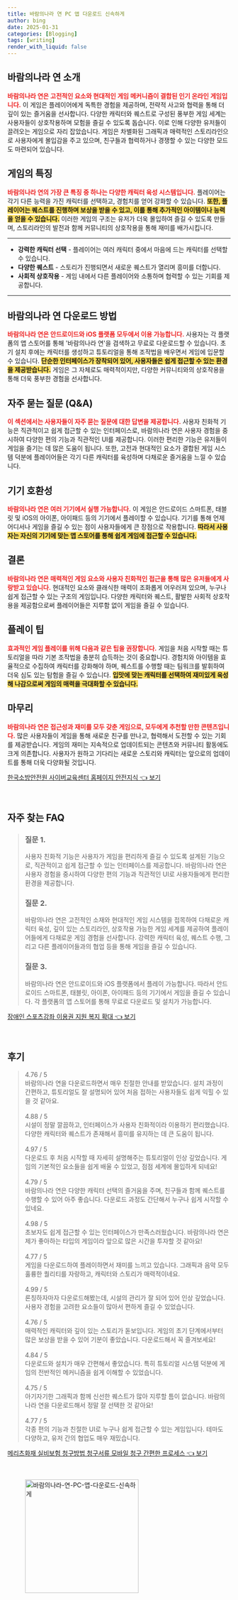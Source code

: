 ```yaml
---
title: 바람의나라 연 PC 앱 다운로드 신속하게
author: bing
date: 2025-01-31
categories: [Blogging]
tags: [writing]
render_with_liquid: false
---
```



<h2 id='게임 소개'>바람의나라 연 소개</h2>

<p><b><span style="color: #ee2323;">바람의나라 연은 고전적인 요소와 현대적인 게임 메커니즘이 결합된 인기 온라인 게임입니다.</span></b> 이 게임은 플레이어에게 독특한 경험을 제공하며, 전략적 사고와 협력을 통해 더 깊이 있는 즐거움을 선사합니다. 다양한 캐릭터와 퀘스트로 구성된 풍부한 게임 세계는 사용자들이 상호작용하며 모험을 즐길 수 있도록 돕습니다. 이로 인해 다양한 유저들이 끌려오는 게임으로 자리 잡았습니다. 게임은 차별화된 그래픽과 매력적인 스토리라인으로 사용자에게 몰입감을 주고 있으며, 친구들과 협력하거나 경쟁할 수 있는 다양한 모드도 마련되어 있습니다.</p>

<h2 id='게임 특징'>게임의 특징</h2>

<p><b><span style="color: #ee2323;">바람의나라 연의 가장 큰 특징 중 하나는 다양한 캐릭터 육성 시스템입니다.</span></b> 플레이어는 각기 다른 능력을 가진 캐릭터를 선택하고, 경험치를 얻어 강화할 수 있습니다. <b><span style="background-color: #ffe066;">또한, 플레이어는 퀘스트를 진행하며 보상을 받을 수 있고, 이를 통해 추가적인 아이템이나 능력을 얻을 수 있습니다.</span></b> 이러한 게임의 구조는 유저가 더욱 몰입하여 즐길 수 있도록 만들며, 스토리라인의 발전과 함께 커뮤니티의 상호작용을 통해 재미를 배가시킵니다.</p>

<hr />

<ul>
    <li><b>강력한 캐릭터 선택</b> - 플레이어는 여러 캐릭터 중에서 마음에 드는 캐릭터를 선택할 수 있습니다.</li>
    <li><b>다양한 퀘스트</b> - 스토리가 진행되면서 새로운 퀘스트가 열리며 흥미를 더합니다.</li>
    <li><b>사회적 상호작용</b> - 게임 내에서 다른 플레이어와 소통하며 협력할 수 있는 기회를 제공합니다.</li>
</ul>

<hr />

<h2 id='다운로드 방법'>바람의나라 연 다운로드 방법</h2>

<p><b><span style="color: #ee2323;">바람의나라 연은 안드로이드와 iOS 플랫폼 모두에서 이용 가능합니다.</span></b> 사용자는 각 플랫폼의 앱 스토어를 통해 '바람의나라 연'을 검색하고 무료로 다운로드할 수 있습니다. 초기 설치 후에는 캐릭터를 생성하고 튜토리얼을 통해 조작법을 배우면서 게임에 입문할 수 있습니다. <b><span style="background-color: #ffe066;">단순한 인터페이스가 장착되어 있어, 사용자들은 쉽게 접근할 수 있는 환경을 제공받습니다.</span></b> 게임은 그 자체로도 매력적이지만, 다양한 커뮤니티와의 상호작용을 통해 더욱 풍부한 경험을 선사합니다.</p>

<h2 id='자주 묻는 질문'>자주 묻는 질문 (Q&A)</h2>

<p><b><span style="color: #ee2323;">이 섹션에서는 사용자들이 자주 묻는 질문에 대한 답변을 제공합니다.</span></b> 사용자 친화적 기능은 직관적이고 쉽게 접근할 수 있는 인터페이스로, 바람의나라 연은 사용자 경험을 중시하여 다양한 편의 기능과 직관적인 UI를 제공합니다. 이러한 편리한 기능은 유저들이 게임을 즐기는 데 많은 도움이 됩니다. 또한, 고전과 현대적인 요소가 결합된 게임 시스템 덕분에 플레이어들은 각기 다른 캐릭터를 육성하며 다채로운 즐거움을 느낄 수 있습니다.</p>

<h2 id='기기 호환성'>기기 호환성</h2>

<p><b><span style="color: #ee2323;">바람의나라 연은 여러 기기에서 실행 가능합니다.</span></b> 이 게임은 안드로이드 스마트폰, 태블릿 및 iOS의 아이폰, 아이패드 등의 기기에서 플레이할 수 있습니다. 기기를 통해 언제 어디서나 게임을 즐길 수 있는 점이 사용자들에게 큰 장점으로 작용합니다. <b><span style="background-color: #ffe066;">따라서 사용자는 자신의 기기에 맞는 앱 스토어를 통해 쉽게 게임에 접근할 수 있습니다.</span></b></p>

<h2 id='결론'>결론</h2>

<p><b><span style="color: #ee2323;">바람의나라 연은 매력적인 게임 요소와 사용자 친화적인 접근을 통해 많은 유저들에게 사랑받고 있습니다.</span></b> 현대적인 요소와 클래식한 매력이 조화롭게 어우러져 있으며, 누구나 쉽게 접근할 수 있는 구조의 게임입니다. 다양한 캐릭터와 퀘스트, 활발한 사회적 상호작용을 제공함으로써 플레이어들은 지루함 없이 게임을 즐길 수 있습니다. </p>

<h2 id='플레이 팁'>플레이 팁</h2>

<p><b><span style="color: #ee2323;">효과적인 게임 플레이를 위해 다음과 같은 팁을 권장합니다.</span></b> 게임을 처음 시작할 때는 튜토리얼을 따라 기본 조작법을 충분히 습득하는 것이 중요합니다. 경험치와 아이템을 효율적으로 수집하여 캐릭터를 강화해야 하며, 퀘스트를 수행할 때는 팀워크를 발휘하여 더욱 심도 있는 탐험을 즐길 수 있습니다. <b><span style="background-color: #ffe066;">입맛에 맞는 캐릭터를 선택하여 재미있게 육성해 나감으로써 게임의 매력을 극대화할 수 있습니다.</span></b></p>

<h2 id='마무리'>마무리</h2>

<p><b><span style="color: #ee2323;">바람의나라 연은 접근성과 재미를 모두 갖춘 게임으로, 모두에게 추천할 만한 콘텐츠입니다.</span></b> 많은 사용자들이 게임을 통해 새로운 친구를 만나고, 협력해서 도전할 수 있는 기회를 제공받습니다. 게임의 재미는 지속적으로 업데이트되는 콘텐츠와 커뮤니티 활동에도 크게 의존합니다. 사용자가 원하고 기다리는 새로운 스토리와 캐릭터는 앞으로의 업데이트를 통해 더욱 다양화될 것입니다.</p>


<p><a class="click-button" title="한국소방안전원 사이버교육센터 홈페이지 안전지식" href="https://24nara.github.io/posts/%ED%95%9C%EA%B5%AD%EC%86%8C%EB%B0%A9%EC%95%88%EC%A0%84%EC%9B%90-%EC%82%AC%EC%9D%B4%EB%B2%84%EA%B5%90%EC%9C%A1%EC%84%BC%ED%84%B0-%ED%99%88%ED%8E%98%EC%9D%B4%EC%A7%80-%EC%95%88%EC%A0%84%EC%A7%80%EC%8B%9D/" rel="dofollow">한국소방안전원 사이버교육센터 홈페이지 안전지식 👈 보기</a></p><br>
<h2 id='자주_찾는_FAQ'>자주 찾는 FAQ</h2>
<div itemscope="" itemtype="https://schema.org/FAQPage"> 
<blockquote> 
<div itemscope="" itemprop="mainEntity" itemtype="https://schema.org/Question"> 
<h3 itemprop="name">질문 1.</h3> 
<div itemscope="" itemprop="acceptedAnswer" itemtype="https://schema.org/Answer"> 
<span itemprop="text"> 
<p>사용자 친화적 기능은 사용자가 게임을 편리하게 즐길 수 있도록 설계된 기능으로, 직관적이고 쉽게 접근할 수 있는 인터페이스를 제공합니다. 바람의나라 연은 사용자 경험을 중시하여 다양한 편의 기능과 직관적인 UI로 사용자들에게 편리한 환경을 제공합니다.</p> 
</span> 
</div> 
</div> 

<div itemscope="" itemprop="mainEntity" itemtype="https://schema.org/Question"> 
<h3 itemprop="name">질문 2.</h3> 
<div itemscope="" itemprop="acceptedAnswer" itemtype="https://schema.org/Answer"> 
<span itemprop="text"> 
<p>바람의나라 연은 고전적인 소재와 현대적인 게임 시스템을 접목하여 다채로운 캐릭터 육성, 깊이 있는 스토리라인, 상호작용 가능한 게임 세계를 제공하여 플레이어들에게 다채로운 게임 경험을 선사합니다. 강력한 캐릭터 육성, 퀘스트 수행, 그리고 다른 플레이어들과의 협업 등을 통해 게임을 즐길 수 있습니다.</p> 
</span> 
</div> 
</div> 

<div itemscope="" itemprop="mainEntity" itemtype="https://schema.org/Question"> 
<h3 itemprop="name">질문 3.</h3> 
<div itemscope="" itemprop="acceptedAnswer" itemtype="https://schema.org/Answer"> 
<span itemprop="text"> 
<p>바람의나라 연은 안드로이드와 iOS 플랫폼에서 플레이 가능합니다. 따라서 안드로이드 스마트폰, 태블릿, 아이폰, 아이패드 등의 기기에서 게임을 즐길 수 있습니다. 각 플랫폼의 앱 스토어를 통해 무료로 다운로드 및 설치가 가능합니다.</p> 
</span> 
</div> 
</div> 

</blockquote> 
</div>
<p><a class="click-button" title="장애인 스포츠강좌 이용권 지원 복지 확대" href="https://24nara.github.io/posts/%EC%9E%A5%EC%95%A0%EC%9D%B8-%EC%8A%A4%ED%8F%AC%EC%B8%A0%EA%B0%95%EC%A2%8C-%EC%9D%B4%EC%9A%A9%EA%B6%8C-%EC%A7%80%EC%9B%90-%EB%B3%B5%EC%A7%80-%ED%99%95%EB%8C%80/" rel="dofollow">장애인 스포츠강좌 이용권 지원 복지 확대 👈 보기</a></p><br>
<h2 id='후기'>후기</h2>
<div itemscope itemtype="https://schema.org/Product">
  <blockquote>
  <div itemprop="review" itemscope itemtype="https://schema.org/Review">
      <div itemprop="reviewRating" itemscope itemtype="https://schema.org/Rating"> <span itemprop="ratingValue">4.76</span> / <span itemprop="bestRating">5</span> </div>
      <span itemprop="reviewBody">바람의나라 연을 다운로드하면서 매우 친절한 안내를 받았습니다. 설치 과정이 간편하고, 튜토리얼도 잘 설명되어 있어 처음 접하는 사용자들도 쉽게 익힐 수 있을 것 같아요.</span>
  </div>
  <br>
  <div itemprop="review" itemscope itemtype="https://schema.org/Review">
      <div itemprop="reviewRating" itemscope itemtype="https://schema.org/Rating"> <span itemprop="ratingValue">4.88</span> / <span itemprop="bestRating">5</span> </div>
      <span itemprop="reviewBody">시설이 정말 깔끔하고, 인터페이스가 사용자 친화적이라 이용하기 편리했습니다. 다양한 캐릭터와 퀘스트가 존재해서 흥미를 유지하는 데 큰 도움이 됩니다.</span>
  </div>
  <br>
  <div itemprop="review" itemscope itemtype="https://schema.org/Review">
      <div itemprop="reviewRating" itemscope itemtype="https://schema.org/Rating"> <span itemprop="ratingValue">4.97</span> / <span itemprop="bestRating">5</span> </div>
      <span itemprop="reviewBody">다운로드 후 처음 시작할 때 자세히 설명해주는 튜토리얼이 인상 깊었습니다. 게임의 기본적인 요소들을 쉽게 배울 수 있었고, 점점 세계에 몰입하게 되네요!</span>
  </div>
  <br>
  <div itemprop="review" itemscope itemtype="https://schema.org/Review">
      <div itemprop="reviewRating" itemscope itemtype="https://schema.org/Rating"> <span itemprop="ratingValue">4.79</span> / <span itemprop="bestRating">5</span> </div>
      <span itemprop="reviewBody">바람의나라 연은 다양한 캐릭터 선택의 즐거움을 주며, 친구들과 함께 퀘스트를 수행할 수 있어 아주 좋습니다. 다운로드 과정도 간단해서 누구나 쉽게 시작할 수 있네요.</span>
  </div>
  <br>
  <div itemprop="review" itemscope itemtype="https://schema.org/Review">
      <div itemprop="reviewRating" itemscope itemtype="https://schema.org/Rating"> <span itemprop="ratingValue">4.98</span> / <span itemprop="bestRating">5</span> </div>
      <span itemprop="reviewBody">초보자도 쉽게 접근할 수 있는 인터페이스가 만족스러웠습니다. 바람의나라 연은 제가 좋아하는 타입의 게임이라 앞으로 많은 시간을 투자할 것 같아요!</span>
  </div>
  <br>
  <div itemprop="review" itemscope itemtype="https://schema.org/Review">
      <div itemprop="reviewRating" itemscope itemtype="https://schema.org/Rating"> <span itemprop="ratingValue">4.77</span> / <span itemprop="bestRating">5</span> </div>
      <span itemprop="reviewBody">게임을 다운로드하여 플레이하면서 재미를 느끼고 있습니다. 그래픽과 음악 모두 훌륭한 퀄리티를 자랑하고, 캐릭터와 스토리가 매력적이네요.</span>
  </div>
  <br>
  <div itemprop="review" itemscope itemtype="https://schema.org/Review">
      <div itemprop="reviewRating" itemscope itemtype="https://schema.org/Rating"> <span itemprop="ratingValue">4.99</span> / <span itemprop="bestRating">5</span> </div>
      <span itemprop="reviewBody">론칭하자마자 다운로드해봤는데, 시설의 관리가 잘 되어 있어 인상 깊었습니다. 사용자 경험을 고려한 요소들이 많아서 편하게 즐길 수 있었습니다.</span>
  </div>
  <br>
  <div itemprop="review" itemscope itemtype="https://schema.org/Review">
      <div itemprop="reviewRating" itemscope itemtype="https://schema.org/Rating"> <span itemprop="ratingValue">4.76</span> / <span itemprop="bestRating">5</span> </div>
      <span itemprop="reviewBody">매력적인 캐릭터와 깊이 있는 스토리가 돋보입니다. 게임의 초기 단계에서부터 많은 보상을 받을 수 있어 기분이 좋았습니다. 다운로드해서 꼭 즐겨보세요!</span>
  </div>
  <br>
  <div itemprop="review" itemscope itemtype="https://schema.org/Review">
      <div itemprop="reviewRating" itemscope itemtype="https://schema.org/Rating"> <span itemprop="ratingValue">4.84</span> / <span itemprop="bestRating">5</span> </div>
      <span itemprop="reviewBody">다운로드와 설치가 매우 간편해서 좋았습니다. 특히 튜토리얼 시스템 덕분에 게임의 전반적인 메커니즘을 쉽게 이해할 수 있었습니다.</span>
  </div>
  <br>
  <div itemprop="review" itemscope itemtype="https://schema.org/Review">
      <div itemprop="reviewRating" itemscope itemtype="https://schema.org/Rating"> <span itemprop="ratingValue">4.75</span> / <span itemprop="bestRating">5</span> </div>
      <span itemprop="reviewBody">아기자기한 그래픽과 함께 신선한 퀘스트가 많아 지루할 틈이 없습니다. 바람의나라 연을 다운로드해서 정말 잘 선택한 것 같아요!</span>
  </div>
  <br>
  <div itemprop="review" itemscope itemtype="https://schema.org/Review">
      <div itemprop="reviewRating" itemscope itemtype="https://schema.org/Rating"> <span itemprop="ratingValue">4.77</span> / <span itemprop="bestRating">5</span> </div>
      <span itemprop="reviewBody">각종 편의 기능과 친절한 UI로 누구나 쉽게 접근할 수 있는 게임입니다. 테마도 다양하고, 유저 간의 협업도 매우 재밌습니다.</span>
  </div>
  </blockquote>
</div>
<p><a class="click-button" title="메리츠화재 실비보험 청구방법 청구서류 모바일 청구 간편한 프로세스" href="https://24nara.github.io/posts/%EB%A9%94%EB%A6%AC%EC%B8%A0%ED%99%94%EC%9E%AC-%EC%8B%A4%EB%B9%84%EB%B3%B4%ED%97%98-%EC%B2%AD%EA%B5%AC%EB%B0%A9%EB%B2%95-%EC%B2%AD%EA%B5%AC%EC%84%9C%EB%A5%98-%EB%AA%A8%EB%B0%94%EC%9D%BC-%EC%B2%AD%EA%B5%AC-%EA%B0%84%ED%8E%B8%ED%95%9C-%ED%94%84%EB%A1%9C%EC%84%B8%EC%8A%A4/" rel="dofollow">메리츠화재 실비보험 청구방법 청구서류 모바일 청구 간편한 프로세스 👈 보기</a></p><br>
<figure class="image"><img src="https://24nara.github.io/assets/img/thumbnail/바람의나라-연-PC-앱-다운로드-신속하게.webp" alt="바람의나라-연-PC-앱-다운로드-신속하게" width="256" height="256"></figure>